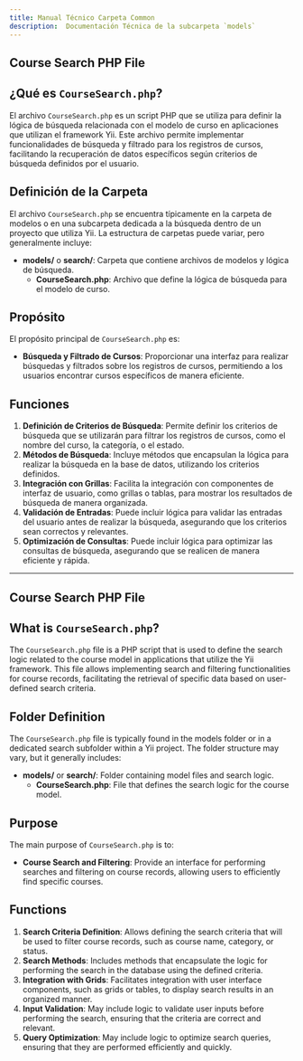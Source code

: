 ```yaml
---
title: Manual Técnico Carpeta Common
description:  Documentación Técnica de la subcarpeta `models`
---
```


## Course Search PHP File

## ¿Qué es `CourseSearch.php`?

El archivo `CourseSearch.php` es un script PHP que se utiliza para definir la lógica de búsqueda relacionada con el modelo de curso en aplicaciones que utilizan el framework Yii. Este archivo permite implementar funcionalidades de búsqueda y filtrado para los registros de cursos, facilitando la recuperación de datos específicos según criterios de búsqueda definidos por el usuario.

## Definición de la Carpeta

El archivo `CourseSearch.php` se encuentra típicamente en la carpeta de modelos o en una subcarpeta dedicada a la búsqueda dentro de un proyecto que utiliza Yii. La estructura de carpetas puede variar, pero generalmente incluye:

- **models/** o **search/**: Carpeta que contiene archivos de modelos y lógica de búsqueda.
  - **CourseSearch.php**: Archivo que define la lógica de búsqueda para el modelo de curso.

## Propósito

El propósito principal de `CourseSearch.php` es:

- **Búsqueda y Filtrado de Cursos**: Proporcionar una interfaz para realizar búsquedas y filtrados sobre los registros de cursos, permitiendo a los usuarios encontrar cursos específicos de manera eficiente.

## Funciones

1. **Definición de Criterios de Búsqueda**: Permite definir los criterios de búsqueda que se utilizarán para filtrar los registros de cursos, como el nombre del curso, la categoría, o el estado.
2. **Métodos de Búsqueda**: Incluye métodos que encapsulan la lógica para realizar la búsqueda en la base de datos, utilizando los criterios definidos.
3. **Integración con Grillas**: Facilita la integración con componentes de interfaz de usuario, como grillas o tablas, para mostrar los resultados de búsqueda de manera organizada.
4. **Validación de Entradas**: Puede incluir lógica para validar las entradas del usuario antes de realizar la búsqueda, asegurando que los criterios sean correctos y relevantes.
5. **Optimización de Consultas**: Puede incluir lógica para optimizar las consultas de búsqueda, asegurando que se realicen de manera eficiente y rápida.

---

## Course Search PHP File

## What is `CourseSearch.php`?

The `CourseSearch.php` file is a PHP script that is used to define the search logic related to the course model in applications that utilize the Yii framework. This file allows implementing search and filtering functionalities for course records, facilitating the retrieval of specific data based on user-defined search criteria.

## Folder Definition

The `CourseSearch.php` file is typically found in the models folder or in a dedicated search subfolder within a Yii project. The folder structure may vary, but it generally includes:

- **models/** or **search/**: Folder containing model files and search logic.
  - **CourseSearch.php**: File that defines the search logic for the course model.

## Purpose

The main purpose of `CourseSearch.php` is to:

- **Course Search and Filtering**: Provide an interface for performing searches and filtering on course records, allowing users to efficiently find specific courses.

## Functions

1. **Search Criteria Definition**: Allows defining the search criteria that will be used to filter course records, such as course name, category, or status.
2. **Search Methods**: Includes methods that encapsulate the logic for performing the search in the database using the defined criteria.
3. **Integration with Grids**: Facilitates integration with user interface components, such as grids or tables, to display search results in an organized manner.
4. **Input Validation**: May include logic to validate user inputs before performing the search, ensuring that the criteria are correct and relevant.
5. **Query Optimization**: May include logic to optimize search queries, ensuring that they are performed efficiently and quickly.